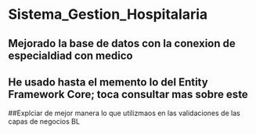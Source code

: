 # Sistema_Gestion_Hospitalaria

## Mejorado la base de datos con la conexion de especialdiad con medico

## He usado hasta el memento lo del Entity Framework Core; toca consultar mas sobre este

##Explciar de mejor manera lo que utilizmaos en las validaciones de las capas de negocios BL
